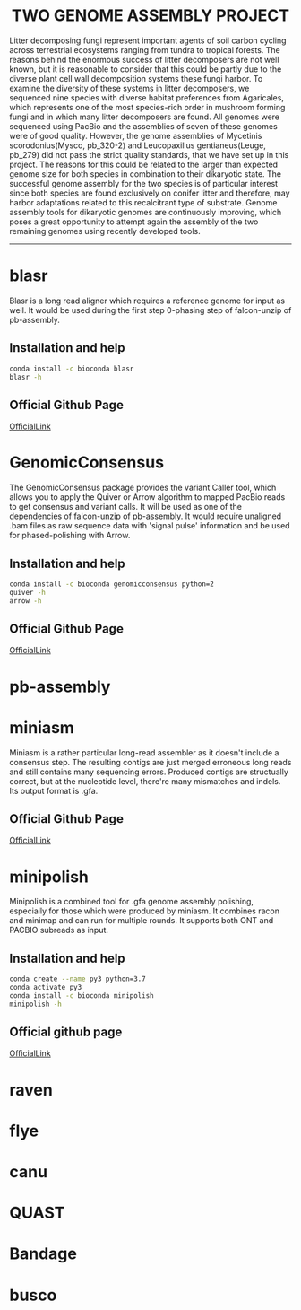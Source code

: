 <h1 align="center">TWO GENOME ASSEMBLY PROJECT</h1>
<p align="left">Litter decomposing fungi represent important agents of soil carbon cycling across terrestrial ecosystems ranging from tundra to tropical forests. The reasons behind the enormous success of litter decomposers are not well known, but it is reasonable to consider that this could be partly due to the diverse plant cell wall decomposition systems these fungi harbor. To examine the diversity of these systems in litter decomposers, we sequenced nine species with diverse habitat preferences from Agaricales, which represents one of the most species-rich order in mushroom forming fungi and in which many litter decomposers are found. All genomes were sequenced using PacBio and the assemblies of seven of these genomes were of good quality. However, the genome assemblies of Mycetinis scorodonius(Mysco, pb_320-2) and Leucopaxillus gentianeus(Leuge, pb_279) did not pass the strict quality standards, that we have set up in this project. The reasons for this could be related to the larger than expected genome size for both species in combination to their dikaryotic state. The successful genome assembly for the two species is of particular interest since both species are found exclusively on conifer litter and therefore, may harbor adaptations related to this recalcitrant type of substrate. Genome assembly tools for dikaryotic genomes are continuously improving, which poses a great opportunity to attempt again the assembly of the two remaining genomes using recently developed tools. </p>

***
# blasr
Blasr is a long read aligner which requires a reference genome for input as well. It would be used during the first step 0-phasing step of falcon-unzip of pb-assembly. 

## Installation and help
```bash
conda install -c bioconda blasr
blasr -h
```
## Official Github Page
[OfficialLink](https://github.com/PacificBiosciences/blasr)

# GenomicConsensus
The GenomicConsensus package provides the variant Caller tool, which allows you to apply the Quiver or Arrow algorithm to mapped PacBio reads to get consensus and variant calls. It will be used as one of the dependencies of falcon-unzip of pb-assembly. It would require unaligned .bam files as raw sequence data with 'signal pulse' information and be used for phased-polishing with Arrow.

## Installation and help

```bash
conda install -c bioconda genomicconsensus python=2
quiver -h
arrow -h
```
## Official Github Page
[OfficialLink](https://github.com/PacificBiosciences/GenomicConsensus)

# pb-assembly

# miniasm
Miniasm is a rather particular long-read assembler as it doesn't include a consensus step. The resulting contigs are just merged erroneous long reads and still contains many sequencing errors. Produced contigs are structually correct, but at the nucleotide level, there're many mismatches and indels. Its output format is .gfa.

## Official Github Page
[OfficialLink](https://github.com/lh3/miniasm)

# minipolish
Minipolish is a combined tool for .gfa genome assembly polishing, especially for those which were produced by miniasm. It combines racon and minimap and can run for multiple rounds. It supports both ONT and PACBIO subreads as input.

## Installation and help

```bash
conda create --name py3 python=3.7
conda activate py3
conda install -c bioconda minipolish
minipolish -h
```

## Official github page
[OfficialLink](https://github.com/rrwick/Minipolish#installation)

# raven

# flye

# canu

# QUAST

# Bandage

# busco

